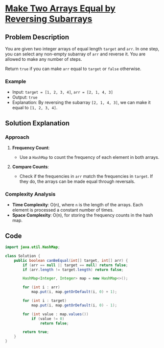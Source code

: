 # [Make Two Arrays Equal by Reversing Subarrays](https://leetcode.com/problems/make-two-arrays-equal-by-reversing-subarrays/description/?envType=daily-question&envId=2024-08-03)

## Problem Description
You are given two integer arrays of equal length `target` and `arr`. In one step, you can select any non-empty subarray of `arr` and reverse it. You are allowed to make any number of steps.

Return `true` if you can make `arr` equal to `target` or `false` otherwise.

### Example
- Input: `target = [1, 2, 3, 4]`, `arr = [2, 1, 4, 3]`
- Output: `true`
- Explanation: By reversing the subarray `[2, 1, 4, 3]`, we can make it equal to `[1, 2, 3, 4]`.

## Solution Explanation

### Approach
1. **Frequency Count**:
   - Use a `HashMap` to count the frequency of each element in both arrays.

2. **Compare Counts**:
   - Check if the frequencies in `arr` match the frequencies in `target`. If they do, the arrays can be made equal through reversals.

### Complexity Analysis
- **Time Complexity**: O(n), where `n` is the length of the arrays. Each element is processed a constant number of times.
- **Space Complexity**: O(n), for storing the frequency counts in the hash map.

## Code
```java
import java.util.HashMap;

class Solution {
    public boolean canBeEqual(int[] target, int[] arr) {
        if (arr == null || target == null) return false;
        if (arr.length != target.length) return false;

        HashMap<Integer, Integer> map = new HashMap<>();

        for (int i : arr)
            map.put(i, map.getOrDefault(i, 0) + 1);

        for (int i : target)
            map.put(i, map.getOrDefault(i, 0) - 1);

        for (int value : map.values())
            if (value != 0)
                return false;

        return true;
    }
}
